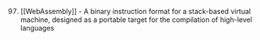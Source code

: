 97. [[WebAssembly]] - A binary instruction format for a stack-based virtual machine, designed as a portable target for the compilation of high-level languages